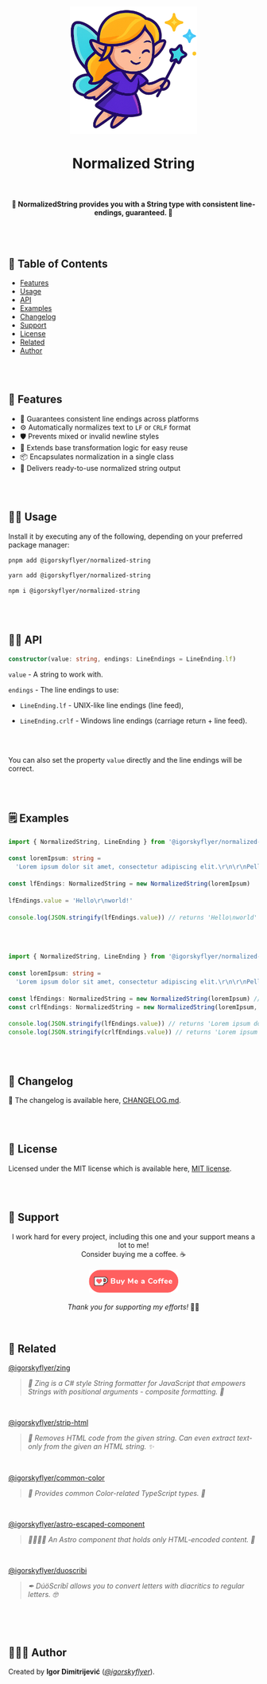 <div align="center">
  <img src="https://raw.githubusercontent.com/igorskyflyer/npm-normalized-string/main/media/normalized-string.png" alt="Icon of Normalized String" width="256" height="256">
  <h1>Normalized String</h1>
</div>

<br>

<h4 align="center">
  💊 NormalizedString provides you with a String type with consistent line-endings, guaranteed. 📮
</h4>

<br>
<br>

## 📃 Table of Contents

- [Features](#-features)
- [Usage](#-usage)
- [API](#-api)
- [Examples](#️-examples)
- [Changelog](#-changelog)
- [Support](#-support)
- [License](#-license)
- [Related](#-related)
- [Author](#-author)

<br>
<br>

## 🤖 Features

- 🔄 Guarantees consistent line endings across platforms
- ⚙️ Automatically normalizes text to `LF` or `CRLF` format
- 🛡️ Prevents mixed or invalid newline styles  
- 🧩 Extends base transformation logic for easy reuse
- 📦 Encapsulates normalization in a single class
- 🚀 Delivers ready-to-use normalized string output

<br>
<br>

## 🕵🏼 Usage

Install it by executing any of the following, depending on your preferred package manager:

```bash
pnpm add @igorskyflyer/normalized-string
```

```bash
yarn add @igorskyflyer/normalized-string
```

```bash
npm i @igorskyflyer/normalized-string
```

<br>
<br>

## 🤹🏼 API

```ts
constructor(value: string, endings: LineEndings = LineEnding.lf)
```

`value` - A string to work with.

`endings` - The line endings to use:

- `LineEnding.lf` - UNIX-like line endings (line feed),

- `LineEnding.crlf` - Windows line endings (carriage return + line feed).

<br>
<br>

You can also set the property `value` directly and the line endings will be correct.


<br>
<br>

## 🗒️ Examples

```ts
import { NormalizedString, LineEnding } from '@igorskyflyer/normalized-string'

const loremIpsum: string =
  'Lorem ipsum dolor sit amet, consectetur adipiscing elit.\r\n\r\nPellentesque habitant morbi tristique senectus et netus et malesuada fames ac turpis egestas.\n\nDuis in nulla ut leo lobortis venenatis.'

const lfEndings: NormalizedString = new NormalizedString(loremIpsum)

lfEndings.value = 'Hello\r\nworld!'

console.log(JSON.stringify(lfEndings.value)) // returns 'Hello\nworld'
```

<br>
<br>

```ts
import { NormalizedString, LineEnding } from '@igorskyflyer/normalized-string'

const loremIpsum: string =
  'Lorem ipsum dolor sit amet, consectetur adipiscing elit.\r\n\r\nPellentesque habitant morbi tristique senectus et netus et malesuada fames ac turpis egestas.\n\nDuis in nulla ut leo lobortis venenatis.'

const lfEndings: NormalizedString = new NormalizedString(loremIpsum) // LF are the default endings
const crlfEndings: NormalizedString = new NormalizedString(loremIpsum, LineEnding.crlf)

console.log(JSON.stringify(lfEndings.value)) // returns 'Lorem ipsum dolor sit amet, consectetur adipiscing elit.\n\nPellentesque habitant morbi tristique senectus et netus et malesuada fames ac turpis egestas.\n\nDuis in nulla ut leo lobortis venenatis.'
console.log(JSON.stringify(crlfEndings.value)) // returns 'Lorem ipsum dolor sit amet, consectetur adipiscing elit.\r\n\r\nPellentesque habitant morbi tristique senectus et netus et malesuada fames ac turpis egestas.\r\n\r\nDuis in nulla ut leo lobortis venenatis.'
```


<br>
<br>

## 📝 Changelog

📑 The changelog is available here, [CHANGELOG.md](https://github.com/igorskyflyer/npm-normalized-string/blob/main/CHANGELOG.md).

<br>
<br>

## 🪪 License

Licensed under the MIT license which is available here, [MIT license](https://github.com/igorskyflyer/npm-normalized-string/blob/main/LICENSE).

<br>
<br>

## 💖 Support

<div align="center">
  I work hard for every project, including this one and your support means a lot to me!
  <br>
  Consider buying me a coffee. ☕
  <br>
  <br>
  <a href="https://ko-fi.com/igorskyflyer" target="_blank"><img src="https://raw.githubusercontent.com/igorskyflyer/igorskyflyer/main/assets/ko-fi.png" alt="Donate to igorskyflyer" width="180" height="46"></a>
  <br>
  <br>
  <em>Thank you for supporting my efforts!</em> 🙏😊
</div>

<br>
<br>

## 🧬 Related

[@igorskyflyer/zing](https://www.npmjs.com/package/@igorskyflyer/zing)

> _🐌 Zing is a C# style String formatter for JavaScript that empowers Strings with positional arguments - composite formatting. 🚀_

<br>

[@igorskyflyer/strip-html](https://www.npmjs.com/package/@igorskyflyer/strip-html)

> _🥞 Removes HTML code from the given string. Can even extract text-only from the given an HTML string. ✨_

<br>

[@igorskyflyer/common-color](https://www.npmjs.com/package/@igorskyflyer/common-color)

> _🎨 Provides common Color-related TypeScript types. 🌈_

<br>

[@igorskyflyer/astro-escaped-component](https://www.npmjs.com/package/@igorskyflyer/astro-escaped-component)

> _🏃🏻‍♂️‍➡️ An Astro component that holds only HTML-encoded content. 📜_

<br>

[@igorskyflyer/duoscribi](https://www.npmjs.com/package/@igorskyflyer/duoscribi)

> _✒ DúöScríbî allows you to convert letters with diacritics to regular letters. 🤓_

<br>
<br>
<br>

## 👨🏻‍💻 Author
Created by **Igor Dimitrijević** ([*@igorskyflyer*](https://github.com/igorskyflyer/)).
